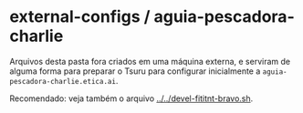 # external-configs / aguia-pescadora-charlie
Arquivos desta pasta fora criados em uma máquina externa, e serviram de alguma
forma para preparar o Tsuru para configurar inicialmente a
`aguia-pescadora-charlie.etica.ai`.

Recomendado: veja também o arquivo [../../devel-fititnt-bravo.sh](../../devel-fititnt-bravo.sh).
